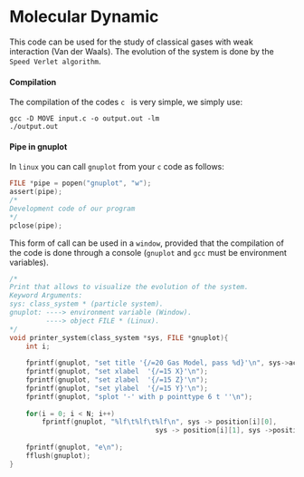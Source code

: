 # Molecular Dynamic
This code can be used for the study of classical gases with weak interaction (Van der Waals). The evolution of the system is done by the ```Speed Verlet algorithm```.
#### Compilation

The compilation of the codes ```c ``` is very simple, we simply use:

```
gcc -D MOVE input.c -o output.out -lm
./output.out
```
#### Pipe in gnuplot

In ```linux``` you can call ```gnuplot``` from your ```c``` code as follows:

```c
FILE *pipe = popen("gnuplot", "w");
assert(pipe);
/*
Development code of our program
*/
pclose(pipe);
```
This form of call can be used in a ```window```, provided that the compilation of the code is done through a console (```gnuplot``` and ```gcc``` must be environment variables).

```c
/*
Print that allows to visualize the evolution of the system.
Keyword Arguments:
sys: class_system * (particle system).
gnuplot: ----> environment variable (Window).
         ----> object FILE * (Linux).
*/
void printer_system(class_system *sys, FILE *gnuplot){
    int i;
   
    fprintf(gnuplot, "set title '{/=20 Gas Model, pass %d}'\n", sys->accountant);
    fprintf(gnuplot, "set xlabel  '{/=15 X}'\n");  
    fprintf(gnuplot, "set zlabel  '{/=15 Z}'\n");
    fprintf(gnuplot, "set ylabel  '{/=15 Y}'\n");
    fprintf(gnuplot, "splot '-' with p pointtype 6 t ''\n");
  
    for(i = 0; i < N; i++)
        fprintf(gnuplot, "%lf\t%lf\t%lf\n", sys -> position[i][0], 
                                    sys -> position[i][1], sys ->position[i][2]);
    
    fprintf(gnuplot, "e\n");
    fflush(gnuplot);
}
```
